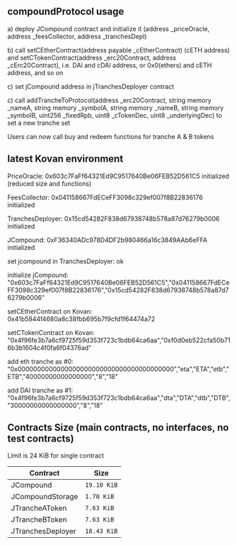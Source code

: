 ## compoundProtocol usage

a) deploy JCompound contract and initialize it (address _priceOracle, address _feesCollector, address _tranchesDepl)

b) call setCEtherContract(address payable _cEtherContract) (cETH address) and setCTokenContract(address _erc20Contract, address _cErc20Contract), i.e. DAI and cDAI address, or 0x0(ethers) and cETH address, and so on

c) set jCompound address in jTranchesDeployer contract

c) call addTrancheToProtocol(address _erc20Contract, string memory _nameA, string memory _symbolA, 
            string memory _nameB, string memory _symbolB, uint256 _fixedRpb, uint8 _cTokenDec, uint8 _underlyingDec) to set a new tranche set

Users can now call buy and redeem functions for tranche A & B tokens


## latest Kovan environment

PriceOracle: 0x603c7FaFf64321Ed9C9517640Be06FEB52D561C5 initialized (reduced size and functions)

FeesCollector: 0x041158667FdECeFF3098c329ef007f8B22836176 initialized

TranchesDeployer: 0x15cd54282F838d67938748b578a87d76279b0006 initialized

JCompound: 0xF36340ADc978D4DF2b980466a16c3849AAb6eFFA initialized

set jcompound in TranchesDeployer: ok

initialize jCompound: "0x603c7FaFf64321Ed9C9517640Be06FEB52D561C5","0x041158667FdECeFF3098c329ef007f8B22836176","0x15cd54282F838d67938748b578a87d76279b0006"

setCEtherContract on Kovan: 0x41b5844f4680a8c38fbb695b7f9cfd1f64474a72

setCTokenContract on Kovan: "0x4f96fe3b7a6cf9725f59d353f723c1bdb64ca6aa","0xf0d0eb522cfa50b716b3b1604c4f0fa6f04376ad"

add eth tranche as #0: "0x0000000000000000000000000000000000000000","eta","ETA","etb","ETB","40000000000000000","8","18"

add DAI tranche as #1: "0x4f96fe3b7a6cf9725f59d353f723c1bdb64ca6aa","dta","DTA","dtb","DTB","30000000000000000","8","18"


## Contracts Size (main contracts, no interfaces, no test contracts)
Limit is 24 KiB for single contract
<table>
    <thead>
      <tr>
        <th>Contract</th>
        <th>Size</th>
      </tr>
    </thead>
    <tbody>
        <tr>
            <td>JCompound</td>
            <td><code>19.10 KiB</code></td>
        </tr>
        <tr>
            <td>JCompoundStorage</td>
            <td><code>1.70 KiB</code></td>
        </tr>
        <tr>
            <td>JTrancheAToken</td>
            <td><code>7.63 KiB</code></td>
        </tr>
        <tr>
            <td>JTrancheBToken</td>
            <td><code>7.63 KiB</code></td>
        </tr>
        <tr>
            <td>JTranchesDeployer</td>
            <td><code>18.43 KiB</code></td>
        </tr>
    </tbody>
  </table>
